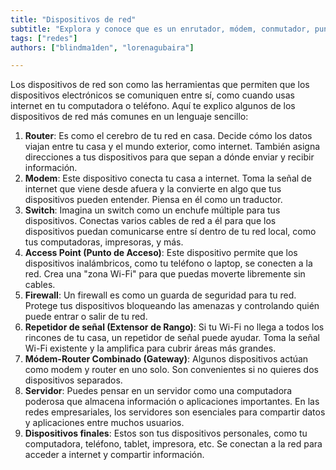 ```yaml
---
title: "Dispositivos de red"
subtitle: "Explora y conoce que es un enrutador, módem, conmutador, punto de acceso, firewall y más. ¡Diseñe su red LAN con Cisco Packet Tracer Lab Challenge!"
tags: ["redes"]
authors: ["blindma1den", "lorenagubaira"]

---
```


Los dispositivos de red son como las herramientas que permiten que los dispositivos electrónicos se comuniquen entre sí, como cuando usas internet en tu computadora o teléfono. Aquí te explico algunos de los dispositivos de red más comunes en un lenguaje sencillo:

1. **Router**: Es como el cerebro de tu red en casa. Decide cómo los datos viajan entre tu casa y el mundo exterior, como internet. También asigna direcciones a tus dispositivos para que sepan a dónde enviar y recibir información.
2. **Modem**: Este dispositivo conecta tu casa a internet. Toma la señal de internet que viene desde afuera y la convierte en algo que tus dispositivos pueden entender. Piensa en él como un traductor.
3. **Switch**: Imagina un switch como un enchufe múltiple para tus dispositivos. Conectas varios cables de red a él para que los dispositivos puedan comunicarse entre sí dentro de tu red local, como tus computadoras, impresoras, y más.
4. **Access Point (Punto de Acceso)**: Este dispositivo permite que los dispositivos inalámbricos, como tu teléfono o laptop, se conecten a la red. Crea una "zona Wi-Fi" para que puedas moverte libremente sin cables.
5. **Firewall**: Un firewall es como un guarda de seguridad para tu red. Protege tus dispositivos bloqueando las amenazas y controlando quién puede entrar o salir de tu red.
6. **Repetidor de señal (Extensor de Rango)**: Si tu Wi-Fi no llega a todos los rincones de tu casa, un repetidor de señal puede ayudar. Toma la señal Wi-Fi existente y la amplifica para cubrir áreas más grandes.
7. **Módem-Router Combinado (Gateway)**: Algunos dispositivos actúan como modem y router en uno solo. Son convenientes si no quieres dos dispositivos separados.
8. **Servidor**: Puedes pensar en un servidor como una computadora poderosa que almacena información o aplicaciones importantes. En las redes empresariales, los servidores son esenciales para compartir datos y aplicaciones entre muchos usuarios.
9. **Dispositivos finales**: Estos son tus dispositivos personales, como tu computadora, teléfono, tablet, impresora, etc. Se conectan a la red para acceder a internet y compartir información.

